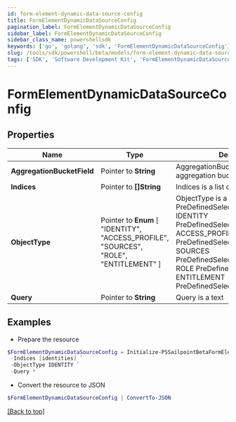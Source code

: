 ```yaml
---
id: form-element-dynamic-data-source-config
title: FormElementDynamicDataSourceConfig
pagination_label: FormElementDynamicDataSourceConfig
sidebar_label: FormElementDynamicDataSourceConfig
sidebar_class_name: powershellsdk
keywords: ['go', 'golang', 'sdk', 'FormElementDynamicDataSourceConfig'] 
slug: /tools/sdk/powershell/beta/models/form-element-dynamic-data-source-config
tags: ['SDK', 'Software Development Kit', 'FormElementDynamicDataSourceConfig']
---
```



# FormElementDynamicDataSourceConfig

## Properties

Name | Type | Description | Notes
------------ | ------------- | ------------- | -------------
**AggregationBucketField** |  Pointer to **String** | AggregationBucketField is the aggregation bucket field name | [optional] 
**Indices** |  Pointer to **[]String** | Indices is a list of indices to use | [optional] 
**ObjectType** |  Pointer to  **Enum** [  "IDENTITY",    "ACCESS_PROFILE",    "SOURCES",    "ROLE",    "ENTITLEMENT" ] | ObjectType is a PreDefinedSelectOption value IDENTITY PreDefinedSelectOptionIdentity ACCESS_PROFILE PreDefinedSelectOptionAccessProfile SOURCES PreDefinedSelectOptionSources ROLE PreDefinedSelectOptionRole ENTITLEMENT PreDefinedSelectOptionEntitlement | [optional] 
**Query** |  Pointer to **String** | Query is a text | [optional] 

## Examples

- Prepare the resource
```powershell
$FormElementDynamicDataSourceConfig = Initialize-PSSailpointBetaFormElementDynamicDataSourceConfig  -AggregationBucketField attributes.cloudStatus.exact `
 -Indices [identities] `
 -ObjectType IDENTITY `
 -Query *
```

- Convert the resource to JSON
```powershell
$FormElementDynamicDataSourceConfig | ConvertTo-JSON
```


[[Back to top]](#) 


